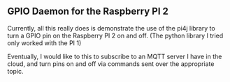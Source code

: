 ## GPIO Daemon for the Raspberry PI 2

Currently, all this really does is demonstrate the use of the pi4j library to turn a
GPIO pin on the Raspberry PI 2 on and off.
(The python library I tried only worked with the PI 1)

Eventually, I would like to this to subscribe to an MQTT server I have in the cloud,
and turn pins on and off via commands sent over the appropriate topic.